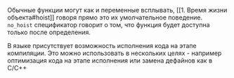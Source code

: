 Обычные функции могут как и переменные всплывать, [[1. Время жизни объекта#hoist]] говоря прямо
это их умолчательное поведение.
`no_hoist` спецификатор говорит о том, что функция будет доступна
только после определения.

В языке присутствует возможность исполнения кода на этапе компиляции.
Это можно использовать в нескольких целях - например
оптимизация кода на этапе исполнения или замена дефайнов как в C/C++
